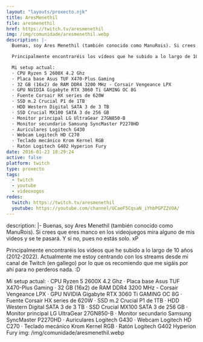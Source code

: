 ```yaml
---
layout: "layouts/proxecto.njk"
title: AresMenethil
file: aresmenethil
href: https://twitch.tv/aresmenethil
img: /img/comunidade/aresmenethil.webp
description: |-
  Buenas, soy Ares Menethil (también conocido como ManuRois). Si crees que eres manco en los videojuegos mira alguno de mis vídeos y se te pasará. Y si no, pues no estás solo. xP

  Principalmente encontraréis los vídeos que he subido a lo largo de 10 años (2012-2022). Actualmente me estoy centrando con los streams desde mi canal de Twitch (en gallego) por lo que os recomiendo que me sigáis por ahí para no perderos nada. :D

  Mi setup actual:
  · CPU Ryzen 5 2600X 4.2 Ghz
  · Placa base Asus TUF X470-Plus Gaming
  · 32 GB (16x2) de RAM DDR4 3200 MHz - Corsair Vengeance LPX
  · GPU NVIDIA Gigabyte RTX 3060 Ti GAMING OC 8G
  · Fuente Corsair HX series de 620W
  · SSD m.2 Crucial P1 de 1TB
  · HDD Western Digital SATA 3 de 3 TB
  · SSD Crucial MX100 SATA 3 de 256 GB
  · Monitor principal LG UltraGear 27GN850-B
  · Monitor secundario Samsung SyncMaster P2270HD
  · Auriculares Logitech G430
  · Webcam Logitech HD C270
  · Teclado mecánico Krom Kernel RGB
  · Ratón Logitech G402 Hyperion Fury
date: 2016-01-23 18:29:24
active: false
platform: twitch
type: proxecto
tags:
  - twitch
  - youtube
  - videoxogos
redes:
  twitch: https://twitch.tv/aresmenethil
  youtube: https://youtube.com/channel/UCaeF5CqsaN_iYhbPGPZ2VOA/
---
```

description: |-
  Buenas, soy Ares Menethil (también conocido como ManuRois). Si crees que eres manco en los videojuegos mira alguno de mis vídeos y se te pasará. Y si no, pues no estás solo. xP

  Principalmente encontraréis los vídeos que he subido a lo largo de 10 años (2012-2022). Actualmente me estoy centrando con los streams desde mi canal de Twitch (en gallego) por lo que os recomiendo que me sigáis por ahí para no perderos nada. :D

  Mi setup actual:
  · CPU Ryzen 5 2600X 4.2 Ghz
  · Placa base Asus TUF X470-Plus Gaming
  · 32 GB (16x2) de RAM DDR4 3200 MHz - Corsair Vengeance LPX
  · GPU NVIDIA Gigabyte RTX 3060 Ti GAMING OC 8G
  · Fuente Corsair HX series de 620W
  · SSD m.2 Crucial P1 de 1TB
  · HDD Western Digital SATA 3 de 3 TB
  · SSD Crucial MX100 SATA 3 de 256 GB
  · Monitor principal LG UltraGear 27GN850-B
  · Monitor secundario Samsung SyncMaster P2270HD
  · Auriculares Logitech G430
  · Webcam Logitech HD C270
  · Teclado mecánico Krom Kernel RGB
  · Ratón Logitech G402 Hyperion Fury
img: /img/comunidade/aresmenethil.webp
